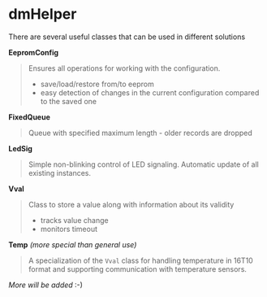 dmHelper
==============================
There are several useful classes that can be used in different solutions

**EepromConfig**
> Ensures all operations for working with the configuration.
> - save/load/restore from/to eeprom
> - easy detection of changes in the current configuration compared to the saved one

**FixedQueue**
> Queue with specified maximum length - older records are dropped

**LedSig**
> Simple non-blinking control of LED signaling. Automatic update of all existing instances.

**Vval**
> Class to store a value along with information about its validity
> - tracks value change
> - monitors timeout

**Temp** *(more special than general use)*
> A specialization of the `Vval` class for handling temperature in 16T10 format and supporting communication with temperature sensors.

*More will be added* :-)